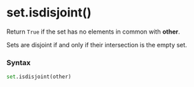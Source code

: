 # set.isdisjoint()

Return `True` if the set has no elements in common with **other**.

Sets are disjoint if and only if their intersection is the empty set.

### Syntax

```python
set.isdisjoint(other)
```

